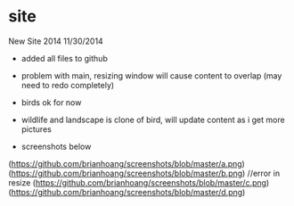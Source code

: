 site
====

New Site 2014
11/30/2014 
- added all files to github
- problem with main, resizing window will cause content to overlap (may need to redo completely) 
- birds ok for now 
- wildlife and landscape is clone of bird, will update content as i get more pictures 

- screenshots below 

(https://github.com/brianhoang/screenshots/blob/master/a.png)
(https://github.com/brianhoang/screenshots/blob/master/b.png)  //error in resize
(https://github.com/brianhoang/screenshots/blob/master/c.png)
(https://github.com/brianhoang/screenshots/blob/master/d.png)
